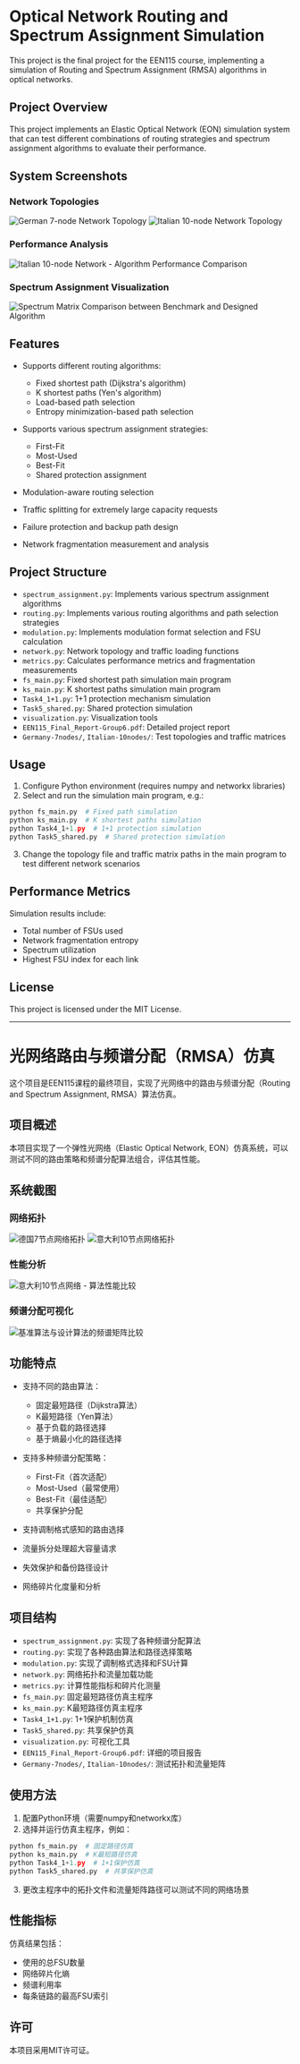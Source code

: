# Optical Network Routing and Spectrum Assignment Simulation

This project is the final project for the EEN115 course, implementing a simulation of Routing and Spectrum Assignment (RMSA) algorithms in optical networks.

## Project Overview

This project implements an Elastic Optical Network (EON) simulation system that can test different combinations of routing strategies and spectrum assignment algorithms to evaluate their performance.

## System Screenshots

### Network Topologies
![German 7-node Network Topology](images/G7-topology.jpg)
![Italian 10-node Network Topology](images/IT10-topology.jpg)

### Performance Analysis
![Italian 10-node Network - Algorithm Performance Comparison](images/Italian-10%20Network%20-%20Benchmarking%20vs%20Designed%20Algorithm%20(Ascending).jpg)

### Spectrum Assignment Visualization
![Spectrum Matrix Comparison between Benchmark and Designed Algorithm](images/Spectrum%20Matrix%20Comparison%20between%20Benchmark%20and%20Own%20Designed%20.jpg)

## Features

- Supports different routing algorithms:
  - Fixed shortest path (Dijkstra's algorithm)
  - K shortest paths (Yen's algorithm)
  - Load-based path selection
  - Entropy minimization-based path selection
  
- Supports various spectrum assignment strategies:
  - First-Fit
  - Most-Used
  - Best-Fit
  - Shared protection assignment

- Modulation-aware routing selection
- Traffic splitting for extremely large capacity requests
- Failure protection and backup path design
- Network fragmentation measurement and analysis

## Project Structure

- `spectrum_assignment.py`: Implements various spectrum assignment algorithms
- `routing.py`: Implements various routing algorithms and path selection strategies
- `modulation.py`: Implements modulation format selection and FSU calculation
- `network.py`: Network topology and traffic loading functions
- `metrics.py`: Calculates performance metrics and fragmentation measurements
- `fs_main.py`: Fixed shortest path simulation main program
- `ks_main.py`: K shortest paths simulation main program
- `Task4_1+1.py`: 1+1 protection mechanism simulation
- `Task5_shared.py`: Shared protection simulation
- `visualization.py`: Visualization tools
- `EEN115_Final_Report-Group6.pdf`: Detailed project report
- `Germany-7nodes/`, `Italian-10nodes/`: Test topologies and traffic matrices

## Usage

1. Configure Python environment (requires numpy and networkx libraries)
2. Select and run the simulation main program, e.g.:

```python
python fs_main.py  # Fixed path simulation
python ks_main.py  # K shortest paths simulation
python Task4_1+1.py  # 1+1 protection simulation
python Task5_shared.py  # Shared protection simulation
```

3. Change the topology file and traffic matrix paths in the main program to test different network scenarios

## Performance Metrics

Simulation results include:
- Total number of FSUs used
- Network fragmentation entropy
- Spectrum utilization
- Highest FSU index for each link

## License

This project is licensed under the MIT License.

---

# 光网络路由与频谱分配（RMSA）仿真

这个项目是EEN115课程的最终项目，实现了光网络中的路由与频谱分配（Routing and Spectrum Assignment, RMSA）算法仿真。

## 项目概述

本项目实现了一个弹性光网络（Elastic Optical Network, EON）仿真系统，可以测试不同的路由策略和频谱分配算法组合，评估其性能。

## 系统截图

### 网络拓扑
![德国7节点网络拓扑](images/G7-topology.jpg)
![意大利10节点网络拓扑](images/IT10-topology.jpg)

### 性能分析
![意大利10节点网络 - 算法性能比较](images/Italian-10%20Network%20-%20Benchmarking%20vs%20Designed%20Algorithm%20(Ascending).jpg)

### 频谱分配可视化
![基准算法与设计算法的频谱矩阵比较](images/Spectrum%20Matrix%20Comparison%20between%20Benchmark%20and%20Own%20Designed%20.jpg)

## 功能特点

- 支持不同的路由算法：
  - 固定最短路径（Dijkstra算法）
  - K最短路径（Yen算法）
  - 基于负载的路径选择
  - 基于熵最小化的路径选择
  
- 支持多种频谱分配策略：
  - First-Fit（首次适配）
  - Most-Used（最常使用）
  - Best-Fit（最佳适配）
  - 共享保护分配

- 支持调制格式感知的路由选择
- 流量拆分处理超大容量请求
- 失效保护和备份路径设计
- 网络碎片化度量和分析

## 项目结构

- `spectrum_assignment.py`: 实现了各种频谱分配算法
- `routing.py`: 实现了各种路由算法和路径选择策略
- `modulation.py`: 实现了调制格式选择和FSU计算
- `network.py`: 网络拓扑和流量加载功能
- `metrics.py`: 计算性能指标和碎片化测量
- `fs_main.py`: 固定最短路径仿真主程序
- `ks_main.py`: K最短路径仿真主程序
- `Task4_1+1.py`: 1+1保护机制仿真
- `Task5_shared.py`: 共享保护仿真
- `visualization.py`: 可视化工具
- `EEN115_Final_Report-Group6.pdf`: 详细的项目报告
- `Germany-7nodes/`, `Italian-10nodes/`: 测试拓扑和流量矩阵

## 使用方法

1. 配置Python环境（需要numpy和networkx库）
2. 选择并运行仿真主程序，例如：

```python
python fs_main.py  # 固定路径仿真
python ks_main.py  # K最短路径仿真
python Task4_1+1.py  # 1+1保护仿真
python Task5_shared.py  # 共享保护仿真
```

3. 更改主程序中的拓扑文件和流量矩阵路径可以测试不同的网络场景

## 性能指标

仿真结果包括：
- 使用的总FSU数量
- 网络碎片化熵
- 频谱利用率
- 每条链路的最高FSU索引

## 许可

本项目采用MIT许可证。 